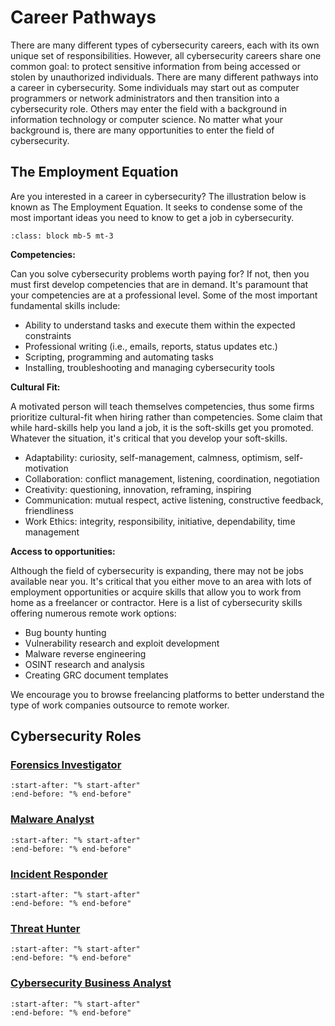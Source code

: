 # Career Pathways

There are many different types of cybersecurity careers, each with its own unique set of responsibilities. However, all cybersecurity careers share one common goal: to protect sensitive information from being accessed or stolen by unauthorized individuals. There are many different pathways into a career in cybersecurity. Some individuals may start out as computer programmers or network administrators and then transition into a cybersecurity role. Others may enter the field with a background in information technology or computer science. No matter what your background is, there are many opportunities to enter the field of cybersecurity.

## The Employment Equation

Are you interested in a career in cybersecurity? The illustration below is known as The Employment Equation. It seeks to condense some of the most important ideas you need to know to get a job in cybersecurity.

```{thumbnail} ../images/platform/employment-equation.svg
:class: block mb-5 mt-3
```

**Competencies:**

Can you solve cybersecurity problems worth paying for? If not, then you must first develop competencies that are in demand. It's paramount that your competencies are at a professional level. Some of the most important fundamental skills include:

- Ability to understand tasks and execute them within the expected constraints
- Professional writing (i.e., emails, reports, status updates etc.)
- Scripting, programming and automating tasks
- Installing, troubleshooting and managing cybersecurity tools

**Cultural Fit:**

A motivated person will teach themselves competencies, thus some firms prioritize cultural-fit when hiring rather than competencies. Some claim that while hard-skills help you land a job, it is the soft-skills get you promoted. Whatever the situation, it's critical that you develop your soft-skills.

- Adaptability: curiosity, self-management, calmness, optimism, self-motivation
- Collaboration: conflict management, listening, coordination, negotiation
- Creativity: questioning, innovation, reframing, inspiring
- Communication: mutual respect, active listening, constructive feedback, friendliness
- Work Ethics: integrity, responsibility, initiative, dependability, time management

**Access to opportunities:**

Although the field of cybersecurity is expanding, there may not be jobs available near you. It's critical that you either move to an area with lots of employment opportunities or acquire skills that allow you to work from home as a freelancer or contractor. Here is a list of cybersecurity skills offering numerous remote work options:

- Bug bounty hunting
- Vulnerability research and exploit development
- Malware reverse engineering
- OSINT research and analysis
- Creating GRC document templates

We encourage you to browse freelancing platforms to better understand the type of work companies outsource to remote worker.

## Cybersecurity Roles

### [Forensics Investigator](becoming_digital_forensics_investigator)

```{include} ../articles/2021/11/becoming-a-digital-forensics-investigator/becoming-a-digital-forensics-investigator.md
:start-after: "% start-after"
:end-before: "% end-before"

```

### [Malware Analyst](becoming_malware_analyst)

```{include} ../articles/2021/11/becoming-a-malware-analyst/becoming-a-malware-analyst.md
:start-after: "% start-after"
:end-before: "% end-before"

```

### [Incident Responder](becoming_incident_responder)

```{include} ../articles/2021/12/becoming-an-incident-responder/becoming-an-incident-responder.md
:start-after: "% start-after"
:end-before: "% end-before"

```

### [Threat Hunter](becoming_threat_hunter)

```{include} ../articles/2021/12/becoming-a-threat-hunter/becoming-a-threat-hunter.md
:start-after: "% start-after"
:end-before: "% end-before"

```

### [Cybersecurity Business Analyst](a-career-in-demand-cybersecurity-business-analyst)


```{include} ../articles/2022/05/a-career-in-demand-cybersecurity-business-analyst/a-career-in-demand-cybersecurity-business-analyst.md
:start-after: "% start-after"
:end-before: "% end-before"

```

